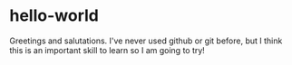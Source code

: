 # hello-world

Greetings and salutations.
I've never used github or git before, but I think this is an important skill to learn so I am going to try!

